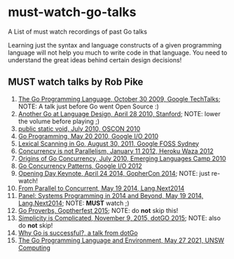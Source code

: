 # must-watch-go-talks
A List of must watch recordings of past Go talks

Learning just the syntax and language constructs of a given programming language will not help you much to write code in that language.
You need to understand the great ideas behind certain design decisions! 

## **MUST** watch talks by Rob Pike
1. [The Go Programming Language, October 30 2009, Google TechTalks](https://www.youtube.com/watch?v=rKnDgT73v8s); NOTE: A talk just before Go went Open Source :)
2. [Another Go at Language Design, April 28 2010, Stanford](https://www.youtube.com/watch?v=7VcArS4Wpqk); NOTE: lower the volume before playing ;)
3. [public static void, July 2010, OSCON 2010](https://www.youtube.com/watch?v=5kj5ApnhPAE)
4. [Go Programming, May 20 2010, Google I/O 2010](https://www.youtube.com/watch?v=jgVhBThJdXc)
5. [Lexical Scanning in Go, August 30, 2011, Google FOSS Sydney](https://www.youtube.com/watch?v=HxaD_trXwRE)
6. [Concurrency is not Parallelism, January 11 2012, Heroku Waza 2012](https://www.youtube.com/watch?v=oV9rvDllKEg)
7. [Origins of Go Concurrency, July 2010, Emerging Languages Camp 2010](https://www.youtube.com/watch?v=3DtUzH3zoFo)
8. [Go Concurrency Patterns, Google I/O 2012](https://www.youtube.com/watch?v=f6kdp27TYZs)
9. [Opening Day Keynote, April 24 2014, GopherCon 2014](https://www.youtube.com/watch?v=VoS7DsT1rdM); NOTE: just re-watch!
10. [From Parallel to Concurrent, May 19 2014, Lang.Next2014](https://learn.microsoft.com/en-us/events/lang-next-2014/from-parallel-to-concurrent)
11. [Panel: Systems Programming in 2014 and Beyond, May 19 2014, Lang.Next2014](https://www.youtube.com/watch?v=ZQR32nTVF_4); NOTE: **MUST** watch ;)
12. [Go Proverbs, Goptherfest 2015](https://www.youtube.com/watch?v=PAAkCSZUG1c); NOTE: do **not** skip this!
13. [Simplicity is Complicated, November 9, 2015, dotGO 2015](https://www.youtube.com/watch?v=rFejpH_tAHM); NOTE: also do **not** skip!
14. [Why Go is successful?, a talk from dotGo](https://www.youtube.com/watch?v=_cmqniwQz3c)
15. [The Go Programming Language and Environment, May 27 2021, UNSW Computing](https://www.youtube.com/watch?v=YXV7sa4oM4I)
